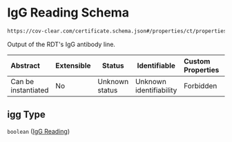# IgG Reading Schema

```txt
https://cov-clear.com/certificate.schema.json#/properties/ct/properties/t/properties/res/properties/igg
```

Output of the RDT's IgG antibody line.


| Abstract            | Extensible | Status         | Identifiable            | Custom Properties | Additional Properties | Access Restrictions | Defined In                                                                  |
| :------------------ | ---------- | -------------- | ----------------------- | :---------------- | --------------------- | ------------------- | --------------------------------------------------------------------------- |
| Can be instantiated | No         | Unknown status | Unknown identifiability | Forbidden         | Allowed               | none                | [certificate.schema.json\*](certificate.schema.json "open original schema") |

## igg Type

`boolean` ([IgG Reading](certificate-properties-certificate-section-properties-test-properties-test-results-properties-igg-reading.md))
